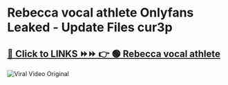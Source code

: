 
 # Rebecca vocal athlete Onlyfans Leaked - Update Files cur3p

## <h2><a href="https://clipsfans.com/Rebecca_vocal_athlete&ref=git">🔗 Click to LINKS ⏩⏩ 👉 🟢 Rebecca vocal athlete </a></h2>

<a href="https://clipsfans.com/Rebecca_vocal_athlete&ref=git" rel="nofollow" data-target="animated-image.originalLink"><img src="https://i.ibb.co.com/xMMVF88/686577567.gif" alt="Viral Video Original" style="max-width: 100%; display: inline-block;" data-target="animated-image.originalImage"></a>

